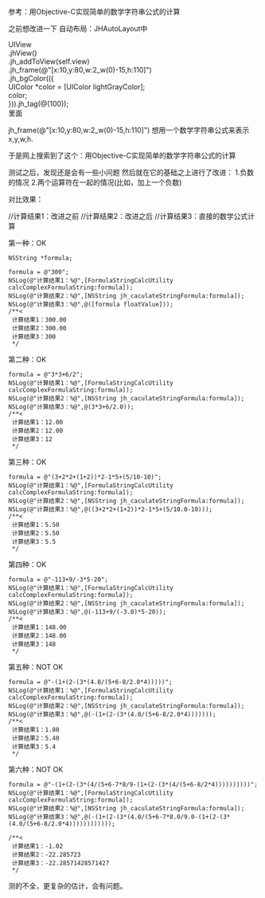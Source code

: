 
参考：用Objective-C实现简单的数学字符串公式的计算

之前想改进一下 自动布局：JHAutoLayout中

UIView  
.jhView()  
.jh_addToView(self.view)  
.jh_frame(@"[x:10,y:80,w:2_w(0)-15,h:110]")  
.jh_bgColor(({  
    UIColor *color = [UIColor lightGrayColor];  
    color;  
})).jh_tag(@(100));  
里面

jh_frame(@"[x:10,y:80,w:2_w(0)-15,h:110]") 
想用一个数学字符串公式来表示x,y,w,h.

于是网上搜索到了这个：用Objective-C实现简单的数学字符串公式的计算

测试之后，发现还是会有一些小问题
然后就在它的基础之上进行了改进：
1.负数的情况
2.两个运算符在一起的情况(比如，加上一个负数)

对比效果：

//计算结果1：改进之前
//计算结果2：改进之后
//计算结果3：直接的数学公式计算

第一种：OK

    NSString *formula;

    formula = @"300";
    NSLog(@"计算结果1：%@",[FormulaStringCalcUtility calcComplexFormulaString:formula]);
    NSLog(@"计算结果2：%@",[NSString jh_caculateStringFormula:formula]);
    NSLog(@"计算结果3：%@",@([formula floatValue]));
    /**< 
     计算结果1：300.00
     计算结果2：300.00
     计算结果3：300
     */
第二种：OK

    formula = @"3*3+6/2";
    NSLog(@"计算结果1：%@",[FormulaStringCalcUtility calcComplexFormulaString:formula]);
    NSLog(@"计算结果2：%@",[NSString jh_caculateStringFormula:formula]);
    NSLog(@"计算结果3：%@",@(3*3+6/2.0));
    /**<
     计算结果1：12.00
     计算结果2：12.00
     计算结果3：12
     */
第三种：OK

    formula = @"(3+2*2+(1+2))*2-1*5+(5/10-10)";
    NSLog(@"计算结果1：%@",[FormulaStringCalcUtility calcComplexFormulaString:formula]);
    NSLog(@"计算结果2：%@",[NSString jh_caculateStringFormula:formula]);
    NSLog(@"计算结果3：%@",@((3+2*2+(1+2))*2-1*5+(5/10.0-10)));
    /**<
     计算结果1：5.50
     计算结果2：5.50
     计算结果3：5.5
     */
第四种：OK

    formula = @"-113+9/-3*5-20";
    NSLog(@"计算结果1：%@",[FormulaStringCalcUtility calcComplexFormulaString:formula]);
    NSLog(@"计算结果2：%@",[NSString jh_caculateStringFormula:formula]);
    NSLog(@"计算结果3：%@",@(-113+9/(-3.0)*5-20));
    /**<
     计算结果1：148.00
     计算结果2：148.00
     计算结果3：148
     */
第五种：NOT OK

    formula = @"-(1+(2-(3*(4.0/(5+6-8/2.0*4)))))";
    NSLog(@"计算结果1：%@",[FormulaStringCalcUtility calcComplexFormulaString:formula]);
    NSLog(@"计算结果2：%@",[NSString jh_caculateStringFormula:formula]);
    NSLog(@"计算结果3：%@",@(-(1+(2-(3*(4.0/(5+6-8/2.0*4)))))));
    /**<
     计算结果1：1.80
     计算结果2：5.40
     计算结果3：5.4
     */
第六种：NOT OK

    formula = @"-(1+(2-(3*(4/(5+6-7*8/9-(1+(2-(3*(4/(5+6-8/2*4))))))))))";
    NSLog(@"计算结果1：%@",[FormulaStringCalcUtility calcComplexFormulaString:formula]);
    NSLog(@"计算结果2：%@",[NSString jh_caculateStringFormula:formula]);
    NSLog(@"计算结果3：%@",@(-(1+(2-(3*(4.0/(5+6-7*8.0/9.0-(1+(2-(3*(4.0/(5+6-8/2.0*4))))))))))));
    
    /**<
     计算结果1：-1.02
     计算结果2：-22.285723
     计算结果3：-22.28571428571427
     */
测的不全，更复杂的估计，会有问题。
